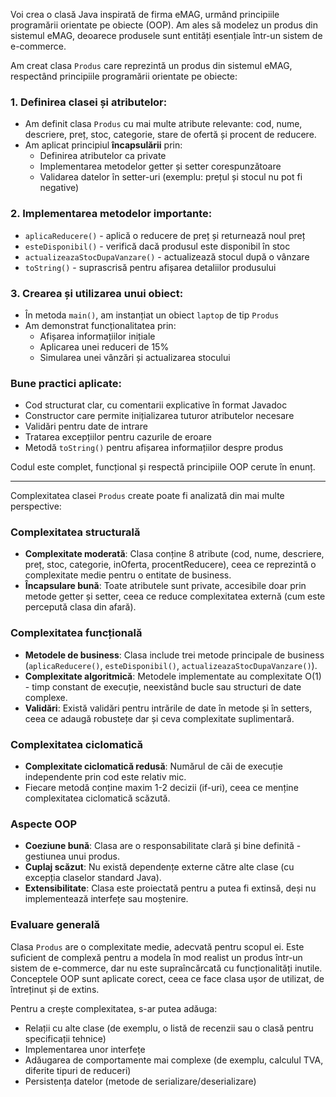 Voi crea o clasă Java inspirată de firma eMAG, urmând principiile programării orientate pe obiecte (OOP). Am ales să modelez un produs din sistemul eMAG, deoarece produsele sunt entități esențiale într-un sistem de e-commerce.

Am creat clasa `Produs` care reprezintă un produs din sistemul eMAG, respectând principiile programării orientate pe obiecte:

### 1. Definirea clasei și atributelor:
- Am definit clasa `Produs` cu mai multe atribute relevante: cod, nume, descriere, preț, stoc, categorie, stare de ofertă și procent de reducere.
- Am aplicat principiul **încapsulării** prin:
  - Definirea atributelor ca private
  - Implementarea metodelor getter și setter corespunzătoare
  - Validarea datelor în setter-uri (exemplu: prețul și stocul nu pot fi negative)

### 2. Implementarea metodelor importante:
- `aplicaReducere()` - aplică o reducere de preț și returnează noul preț
- `esteDisponibil()` - verifică dacă produsul este disponibil în stoc
- `actualizeazaStocDupaVanzare()` - actualizează stocul după o vânzare
- `toString()` - suprascrisă pentru afișarea detaliilor produsului

### 3. Crearea și utilizarea unui obiect:
- În metoda `main()`, am instanțiat un obiect `laptop` de tip `Produs`
- Am demonstrat funcționalitatea prin:
  - Afișarea informațiilor inițiale
  - Aplicarea unei reduceri de 15%
  - Simularea unei vânzări și actualizarea stocului

### Bune practici aplicate:
- Cod structurat clar, cu comentarii explicative în format Javadoc
- Constructor care permite inițializarea tuturor atributelor necesare
- Validări pentru date de intrare
- Tratarea excepțiilor pentru cazurile de eroare
- Metodă `toString()` pentru afișarea informațiilor despre produs

Codul este complet, funcțional și respectă principiile OOP cerute în enunț.

----------------------------------------------------------------------------------

Complexitatea clasei `Produs` create poate fi analizată din mai multe perspective:

### Complexitatea structurală
- **Complexitate moderată**: Clasa conține 8 atribute (cod, nume, descriere, preț, stoc, categorie, inOferta, procentReducere), ceea ce reprezintă o complexitate medie pentru o entitate de business.
- **Încapsulare bună**: Toate atributele sunt private, accesibile doar prin metode getter și setter, ceea ce reduce complexitatea externă (cum este percepută clasa din afară).

### Complexitatea funcțională
- **Metodele de business**: Clasa include trei metode principale de business (`aplicaReducere()`, `esteDisponibil()`, `actualizeazaStocDupaVanzare()`).
- **Complexitate algoritmică**: Metodele implementate au complexitate O(1) - timp constant de execuție, neexistând bucle sau structuri de date complexe.
- **Validări**: Există validări pentru intrările de date în metode și în setters, ceea ce adaugă robustețe dar și ceva complexitate suplimentară.

### Complexitatea ciclomatică
- **Complexitate ciclomatică redusă**: Numărul de căi de execuție independente prin cod este relativ mic.
- Fiecare metodă conține maxim 1-2 decizii (if-uri), ceea ce menține complexitatea ciclomatică scăzută.

### Aspecte OOP
- **Coeziune bună**: Clasa are o responsabilitate clară și bine definită - gestiunea unui produs.
- **Cuplaj scăzut**: Nu există dependențe externe către alte clase (cu excepția claselor standard Java).
- **Extensibilitate**: Clasa este proiectată pentru a putea fi extinsă, deși nu implementează interfețe sau moștenire.

### Evaluare generală
Clasa `Produs` are o complexitate medie, adecvată pentru scopul ei. Este suficient de complexă pentru a modela în mod realist un produs într-un sistem de e-commerce, dar nu este supraîncărcată cu funcționalități inutile. Conceptele OOP sunt aplicate corect, ceea ce face clasa ușor de utilizat, de întreținut și de extins.

Pentru a crește complexitatea, s-ar putea adăuga:
- Relații cu alte clase (de exemplu, o listă de recenzii sau o clasă pentru specificații tehnice)
- Implementarea unor interfețe
- Adăugarea de comportamente mai complexe (de exemplu, calculul TVA, diferite tipuri de reduceri)
- Persistența datelor (metode de serializare/deserializare)
